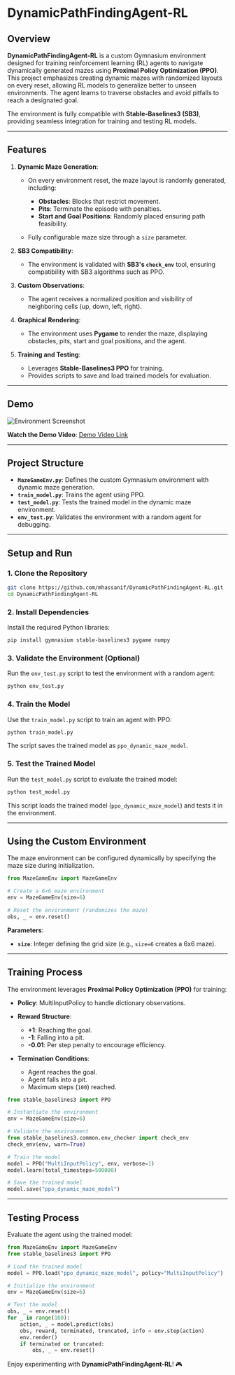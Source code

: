 # **DynamicPathFindingAgent-RL**

## **Overview**

**DynamicPathFindingAgent-RL** is a custom Gymnasium environment designed for training reinforcement learning (RL) agents to navigate dynamically generated mazes using **Proximal Policy Optimization (PPO)**. This project emphasizes creating dynamic mazes with randomized layouts on every reset, allowing RL models to generalize better to unseen environments. The agent learns to traverse obstacles and avoid pitfalls to reach a designated goal.

The environment is fully compatible with **Stable-Baselines3 (SB3)**, providing seamless integration for training and testing RL models.

---

## **Features**

1. **Dynamic Maze Generation**:

   * On every environment reset, the maze layout is randomly generated, including:

     * **Obstacles**: Blocks that restrict movement.
     * **Pits**: Terminate the episode with penalties.
     * **Start and Goal Positions**: Randomly placed ensuring path feasibility.
   * Fully configurable maze size through a `size` parameter.

2. **SB3 Compatibility**:

   * The environment is validated with **SB3's `check_env`** tool, ensuring compatibility with SB3 algorithms such as PPO.

3. **Custom Observations**:

   * The agent receives a normalized position and visibility of neighboring cells (up, down, left, right).

4. **Graphical Rendering**:

   * The environment uses **Pygame** to render the maze, displaying obstacles, pits, start and goal positions, and the agent.

5. **Training and Testing**:

   * Leverages **Stable-Baselines3 PPO** for training.
   * Provides scripts to save and load trained models for evaluation.

---

## **Demo**

![Environment Screenshot](utils/screenshot.png)

**Watch the Demo Video**:
[Demo Video Link](https://drive.google.com/file/d/11j2hhNSLZNuGT9sk-3PGglSV1LwqpxXw/view?usp=sharing)

---

## **Project Structure**

* **`MazeGameEnv.py`**: Defines the custom Gymnasium environment with dynamic maze generation.
* **`train_model.py`**: Trains the agent using PPO.
* **`test_model.py`**: Tests the trained model in the dynamic maze environment.
* **`env_test.py`**: Validates the environment with a random agent for debugging.

---

## **Setup and Run**

### **1. Clone the Repository**

```bash
git clone https://github.com/mhassanif/DynamicPathFindingAgent-RL.git
cd DynamicPathFindingAgent-RL
```

### **2. Install Dependencies**

Install the required Python libraries:

```bash
pip install gymnasium stable-baselines3 pygame numpy
```

### **3. Validate the Environment (Optional)**

Run the `env_test.py` script to test the environment with a random agent:

```bash
python env_test.py
```

### **4. Train the Model**

Use the `train_model.py` script to train an agent with PPO:

```bash
python train_model.py
```

The script saves the trained model as `ppo_dynamic_maze_model`.

### **5. Test the Trained Model**

Run the `test_model.py` script to evaluate the trained model:

```bash
python test_model.py
```

This script loads the trained model (`ppo_dynamic_maze_model`) and tests it in the environment.

---

## **Using the Custom Environment**

The maze environment can be configured dynamically by specifying the maze size during initialization.

```python
from MazeGameEnv import MazeGameEnv

# Create a 6x6 maze environment
env = MazeGameEnv(size=6)

# Reset the environment (randomizes the maze)
obs, _ = env.reset()
```

**Parameters**:

* **`size`**: Integer defining the grid size (e.g., `size=6` creates a 6x6 maze).

---

## **Training Process**

The environment leverages **Proximal Policy Optimization (PPO)** for training:

* **Policy**: MultiInputPolicy to handle dictionary observations.
* **Reward Structure**:

  * **+1**: Reaching the goal.
  * **-1**: Falling into a pit.
  * **-0.01**: Per step penalty to encourage efficiency.
* **Termination Conditions**:

  * Agent reaches the goal.
  * Agent falls into a pit.
  * Maximum steps (`100`) reached.

```python
from stable_baselines3 import PPO

# Instantiate the environment
env = MazeGameEnv(size=6)

# Validate the environment
from stable_baselines3.common.env_checker import check_env
check_env(env, warn=True)

# Train the model
model = PPO("MultiInputPolicy", env, verbose=1)
model.learn(total_timesteps=500000)

# Save the trained model
model.save("ppo_dynamic_maze_model")
```

---

## **Testing Process**

Evaluate the agent using the trained model:

```python
from MazeGameEnv import MazeGameEnv
from stable_baselines3 import PPO

# Load the trained model
model = PPO.load("ppo_dynamic_maze_model", policy="MultiInputPolicy")

# Initialize the environment
env = MazeGameEnv(size=6)

# Test the model
obs, _ = env.reset()
for _ in range(100):
    action, _ = model.predict(obs)
    obs, reward, terminated, truncated, info = env.step(action)
    env.render()
    if terminated or truncated:
        obs, _ = env.reset()
```

Enjoy experimenting with **DynamicPathFindingAgent-RL**! 🎮
